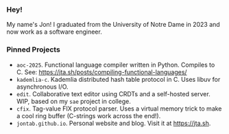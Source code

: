 ### Hey!

My name's Jon! I graduated from the University of Notre Dame in 2023 and now work as a software engineer.

### Pinned Projects
- `aoc-2025`. Functional language compiler written in Python. Compiles to C. See: https://jta.sh/posts/compiling-functional-languages/
- `kademlia-c`. Kademlia distributed hash table protocol in C. Uses libuv for asynchronous I/O.
- `edit`. Collaborative text editor using CRDTs and a self-hosted server. WIP, based on my `sae` project in college.
- `cfix`. Tag-value FIX protocol parser. Uses a virtual memory trick to make a cool ring buffer (C-strings work across the end!).
- `jontab.github.io`. Personal website and blog. Visit it at https://jta.sh.

